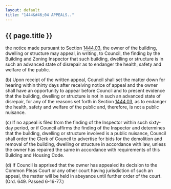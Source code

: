 ```yaml
---
layout: default 
title: "1444&#46;04 APPEALS.."
---
```


{{ page.title }}
----------------
the notice made pursuant to Section [1444.03](573e5bd5.html), the owner
of the building, dwelling or structure may appeal, in writing, to
Council, the finding by the Building and Zoning Inspector that such
building, dwelling or structure is in such an advanced state of
disrepair as to endanger the health, safety and welfare of the public.

​(b) Upon receipt of the written appeal, Council shall set the matter
down for hearing within thirty days after receiving notice of appeal and
the owner shall have an opportunity to appear before Council and to
present evidence that the building, dwelling or structure is not in such
an advanced state of disrepair, for any of the reasons set forth in
Section [1444.03](573e5bd5.html), as to endanger the health, safety and
welfare of the public and, therefore, is not a public nuisance.

​(c) If no appeal is filed from the finding of the Inspector within such
sixty-day period, or if Council affirms the finding of the Inspector and
determines that the building, dwelling or structure involved is a public
nuisance, Council shall order the Clerk of Council to advertise for bids
for the demolition and removal of the building, dwelling or structure in
accordance with law, unless the owner has repaired the same in
accordance with requirements of this Building and Housing Code.

​(d) If Council is apprised that the owner has appealed its decision to
the Common Pleas Court or any other court having jurisdiction of such an
appeal, the matter will be held in abeyance until further order of the
court. (Ord. 649. Passed 6-16-77.)
